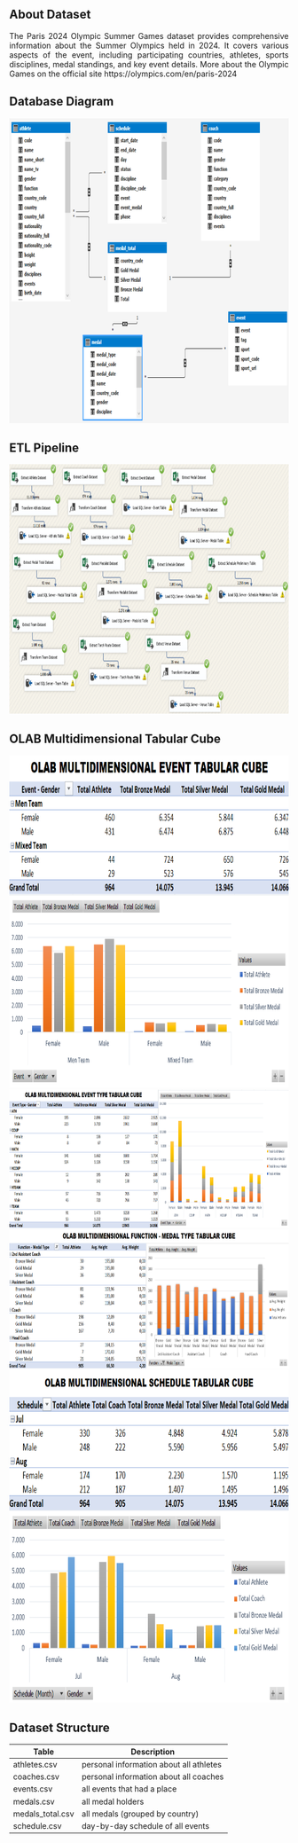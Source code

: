 ## About Dataset
<p align="justify">The Paris 2024 Olympic Summer Games dataset provides comprehensive information about the Summer Olympics held in 2024. It covers various aspects of the event, including participating countries, athletes, 
sports disciplines, medal standings, and key event details. More about the Olympic Games on the official site https://olympics.com/en/paris-2024</p> 

## Database Diagram
<img src="https://github.com/Bayunova28/ParisOlympics_DWH_Analytics/blob/main/ParisOlympics-Tabular-Data/DatabaseDiagram.png" height="550" width="1100">

## ETL Pipeline
<img src="https://github.com/Bayunova28/ParisOlympics_DWH_Analytics/blob/main/ParisOlympics-ETL-Pipeline/ParisOlympics-Pipeline-ETL.png" height="450" width="1100">

## OLAB Multidimensional Tabular Cube
<img src="https://github.com/Bayunova28/ParisOlympics_DWH_Analytics/blob/main/ParisOlympics-Tabular-Data/OLAB-Tabular-Event-Cube.png" height="600" width="1100">
<img src="https://github.com/Bayunova28/ParisOlympics_DWH_Analytics/blob/main/ParisOlympics-Tabular-Data/OLAB-Tabular-EventType-Cube.png" height="250" width="1100">
<img src="https://github.com/Bayunova28/ParisOlympics_DWH_Analytics/blob/main/ParisOlympics-Tabular-Data/OLAB-Tabular-Function-Cube.png" height="250" width="1100">
<img src="https://github.com/Bayunova28/ParisOlympics_DWH_Analytics/blob/main/ParisOlympics-Tabular-Data/OLAB-Tabular-Schedule-Cube.png" height="600" width="1100">

## Dataset Structure
| Table  | Description | 
| ------- | ---------- |
| athletes.csv | personal information about all athletes |
| coaches.csv | personal information about all coaches |
| events.csv | all events that had a place |
| medals.csv | all medal holders |
| medals_total.csv | all medals (grouped by country) |
| schedule.csv | day-by-day schedule of all events |

